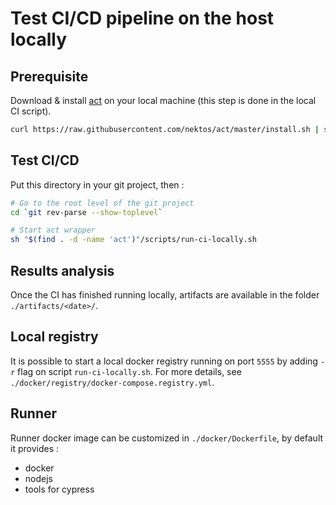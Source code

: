 # Test CI/CD pipeline on the host locally

## Prerequisite

Download & install [act](https://github.com/nektos/act) on your local machine (this step is done in the local CI script).

```sh
curl https://raw.githubusercontent.com/nektos/act/master/install.sh | sudo bash
```

## Test CI/CD

Put this directory in your git project, then :

```sh
# Go to the root level of the git project
cd `git rev-parse --show-toplevel`

# Start act wrapper
sh "$(find . -d -name 'act')"/scripts/run-ci-locally.sh
```

## Results analysis

Once the CI has finished running locally, artifacts are available in the folder `./artifacts/<date>/`.

## Local registry

It is possible to start a local docker registry running on port `5555` by adding `-r` flag on script `run-ci-locally.sh`.
For more details, see `./docker/registry/docker-compose.registry.yml`.

## Runner

Runner docker image can be customized in `./docker/Dockerfile`, by default it provides :
- docker
- nodejs
- tools for cypress

